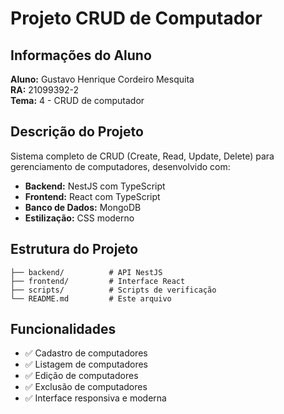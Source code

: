 # Projeto CRUD de Computador

## Informações do Aluno
**Aluno:** Gustavo Henrique Cordeiro Mesquita  
**RA:** 21099392-2  
**Tema:** 4 - CRUD de computador

## Descrição do Projeto
Sistema completo de CRUD (Create, Read, Update, Delete) para gerenciamento de computadores, desenvolvido com:

- **Backend:** NestJS com TypeScript
- **Frontend:** React com TypeScript
- **Banco de Dados:** MongoDB
- **Estilização:** CSS moderno

## Estrutura do Projeto
```
├── backend/          # API NestJS
├── frontend/         # Interface React
├── scripts/          # Scripts de verificação
└── README.md         # Este arquivo
```

## Funcionalidades
- ✅ Cadastro de computadores
- ✅ Listagem de computadores
- ✅ Edição de computadores
- ✅ Exclusão de computadores
- ✅ Interface responsiva e moderna
